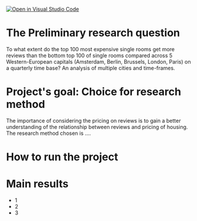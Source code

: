 [![Open in Visual Studio Code](https://classroom.github.com/assets/open-in-vscode-718a45dd9cf7e7f842a935f5ebbe5719a5e09af4491e668f4dbf3b35d5cca122.svg)](https://classroom.github.com/online_ide?assignment_repo_id=11725981&assignment_repo_type=AssignmentRepo)
# The Preliminary research question
To what extent do the top 100 most expensive single rooms get more reviews than the bottom top 100 of single rooms compared across 5 Western-European capitals (Amsterdam, Berlin, Brussels, London, Paris) on a quarterly time base? An analysis of multiple cities and time-frames.

# Project's goal: Choice for research method
The importance of considering the pricing on reviews is to gain a better understanding of the relationship between reviews and pricing of housing. The research method chosen is ....

# How to run the project

# Main results
- 1
- 2
- 3
